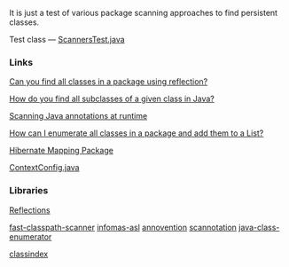 It is just a test of various package scanning approaches to find persistent classes.

Test class — [ScannersTest.java](https://github.com/v-ladynev/hibernate-scanners-test/blob/master/src/test/java/com/github/ladynev/scanners/ScannersTest.java)

### Links

[Can you find all classes in a package using reflection?](http://stackoverflow.com/questions/520328/can-you-find-all-classes-in-a-package-using-reflection)

[How do you find all subclasses of a given class in Java?](http://stackoverflow.com/questions/492184/how-do-you-find-all-subclasses-of-a-given-class-in-java)

[Scanning Java annotations at runtime](http://stackoverflow.com/questions/259140/scanning-java-annotations-at-runtime)

[How can I enumerate all classes in a package and add them to a List?](http://stackoverflow.com/questions/176527/how-can-i-enumerate-all-classes-in-a-package-and-add-them-to-a-list)

[Hibernate Mapping Package](http://stackoverflow.com/questions/1413190/hibernate-mapping-package)

[ContextConfig.java](http://svn.apache.org/viewvc/tomcat/trunk/java/org/apache/catalina/startup/ContextConfig.java?annotate=1537835)

### Libraries

[Reflections](https://github.com/ronmamo/reflections)

[fast-classpath-scanner](https://github.com/lukehutch/fast-classpath-scanner)
[infomas-asl](https://github.com/rmuller/infomas-asl)
[annovention](http://code.google.com/p/annovention)
[scannotation](http://scannotation.sourceforge.net/)
[java-class-enumerator](https://github.com/ddopson/java-class-enumerator)

[classindex](https://github.com/atteo/classindex)



